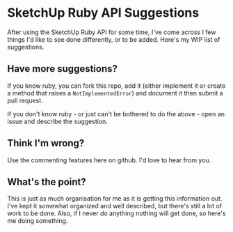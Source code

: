 # SketchUp Ruby API Suggestions

After using the SketchUp Ruby API for some time, I've come across I few things
I'd like to see done differently, or to be added. Here's my WIP list of
suggestions.

## Have more suggestions?

If you know ruby, you can fork this repo, add it (either implement it or
create a method that raises a `NotImplementedError`) and document it then
submit a pull request.

If you don't know ruby - or just can't be bothered to do the above - open an
issue and describe the suggestion.

## Think I'm wrong?

Use the commenting features here on github. I'd love to hear from you.

## What's the point?

This is just as much organisation for me as it is getting this information
out. I've kept it somewhat organized and well described, but there's still a
lot of work to be done. Also, if I never do anything nothing will get done, so
here's me doing something.
